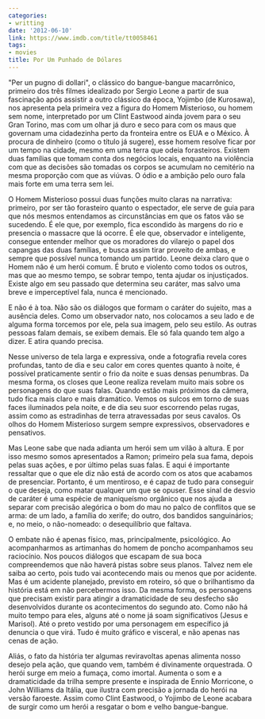 ```yaml
---
categories:
- writting
date: '2012-06-10'
link: https://www.imdb.com/title/tt0058461
tags:
- movies
title: Por Um Punhado de Dólares
---
```


"Per un pugno di dollari", o clássico do bangue-bangue macarrônico, primeiro dos três filmes idealizado por Sergio Leone a partir de sua fascinação após assistir a outro clássico da época, Yojimbo (de Kurosawa), nos apresenta pela primeira vez a figura do Homem Misterioso, ou homem sem nome, interpretado por um Clint Eastwood ainda jovem para o seu Gran Torino, mas com um olhar já duro e seco para com os maus que governam uma cidadezinha perto da fronteira entre os EUA e o México. À procura de dinheiro (como o título já sugere), esse homem resolve ficar por um tempo na cidade, mesmo em uma terra que odeia forasteiros. Existem duas famílias que tomam conta dos negócios locais, enquanto na violência com que as decisões são tomadas os corpos se acumulam no cemitério na mesma proporção com que as viúvas. O ódio e a ambição pelo ouro fala mais forte em uma terra sem lei.

O Homem Misterioso possui duas funções muito claras na narrativa: primeiro, por ser tão forasteiro quanto o espectador, ele serve de guia para que nós mesmos entendamos as circunstâncias em que os fatos vão se sucedendo. É ele que, por exemplo, fica escondido às margens do rio e presencia o massacre que lá ocorre. É ele que, observador e inteligente, consegue entender melhor que os moradores do vilarejo o papel dos capangas das duas famílias, e busca assim tirar proveito de ambas, e sempre que possível nunca tomando um partido. Leone deixa claro que o Homem não é um herói comum. É bruto e violento como todos os outros, mas que ao mesmo tempo, se sobrar tempo, tenta ajudar os injustiçados. Existe algo em seu passado que determina seu caráter, mas salvo uma breve e imperceptível fala, nunca é mencionado.

E não é à toa. Não são os diálogos que formam o caráter do sujeito, mas a ausência deles. Como um observador nato, nos colocamos a seu lado e de alguma forma torcemos por ele, pela sua imagem, pelo seu estilo. As outras pessoas falam demais, se exibem demais. Ele só fala quando tem algo a dizer. E atira quando precisa.

Nesse universo de tela larga e expressiva, onde a fotografia revela cores profundas, tanto de dia e seu calor em cores quentes quanto à noite, é possível praticamente sentir o frio da noite e suas densas penumbras. Da mesma forma, os closes que Leone realiza revelam muito mais sobre os personagens do que suas falas. Quando estão mais próximos da câmera, tudo fica mais claro e mais dramático. Vemos os sulcos em torno de suas faces iluminados pela noite, e de dia seu suor escorrendo pelas rugas, assim como as estradinhas de terra atravessadas por seus cavalos. Os olhos do Homem Misterioso surgem sempre expressivos, observadores e pensativos.

Mas Leone sabe que nada adianta um herói sem um vilão à altura. E por isso mesmo somos apresentados a Ramon; primeiro pela sua fama, depois pelas suas ações, e por último pelas suas falas. E aqui é importante ressaltar que o que ele diz não está de acordo com os atos que acabamos de presenciar. Portanto, é um mentiroso, e é capaz de tudo para conseguir o que deseja, como matar qualquer um que se opuser. Esse sinal de desvio de caráter é uma espécie de maniqueísmo orgânico que nos ajuda a separar com precisão alegórica o bom do mau no palco de conflitos que se arma: de um lado, a família do xerife; do outro, dos bandidos sanguinários; e, no meio, o não-nomeado: o desequilíbrio que faltava.

O embate não é apenas físico, mas, principalmente, psicológico. Ao acompanharmos as artimanhas do homem de poncho acompanhamos seu raciocínio. Nos poucos diálogos que escapam de sua boca compreendemos que não haverá pistas sobre seus planos. Talvez nem ele saiba ao certo, pois tudo vai acontecendo mais ou menos que por acidente. Mas é um acidente planejado, previsto em roteiro, só que o brilhantismo da história está em não percebermos isso. Da mesma forma, os personagens que precisam existir para atingir a dramaticidade de seu desfecho são desenvolvidos durante os acontecimentos do segundo ato. Como não há muito tempo para eles, alguns até o nome já soam significativos (Jesus e Marisol). Até o preto vestido por uma personagem em específico já denuncia o que virá. Tudo é muito gráfico e visceral, e não apenas nas cenas de ação.

Aliás, o fato da história ter algumas reviravoltas apenas alimenta nosso desejo pela ação, que quando vem, também é divinamente orquestrada. O herói surge em meio a fumaça, como imortal. Aumenta o som e a dramaticidade da trilha sempre presente e inspirada de Ennio Morricone, o John Williams da Itália, que ilustra com precisão a jornada do herói na versão faroeste. Assim como Clint Eastwood, o Yojimbo de Leone acabara de surgir como um herói a resgatar o bom e velho bangue-bangue.

